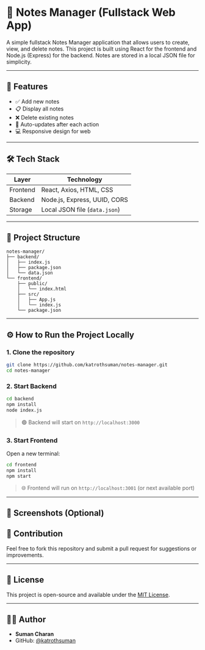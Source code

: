 # 📝 Notes Manager (Fullstack Web App)

A simple fullstack Notes Manager application that allows users to create, view, and delete notes. This project is built using React for the frontend and Node.js (Express) for the backend. Notes are stored in a local JSON file for simplicity.

---

## 🚀 Features

- ✅ Add new notes
- 📋 Display all notes
- ❌ Delete existing notes
- 🔄 Auto-updates after each action
- 💻 Responsive design for web

---

## 🛠️ Tech Stack

| Layer      | Technology                     |
|------------|--------------------------------|
| Frontend   | React, Axios, HTML, CSS        |
| Backend    | Node.js, Express, UUID, CORS   |
| Storage    | Local JSON file (`data.json`)  |

---

## 🧩 Project Structure

```
notes-manager/
├── backend/
│   ├── index.js
│   ├── package.json
│   └── data.json
└── frontend/
    ├── public/
    │   └── index.html
    ├── src/
    │   ├── App.js
    │   └── index.js
    └── package.json
```

---

## ⚙️ How to Run the Project Locally

### 1. Clone the repository

```bash
git clone https://github.com/katrothsuman/notes-manager.git
cd notes-manager
```

### 2. Start Backend

```bash
cd backend
npm install
node index.js
```

> 🟢 Backend will start on `http://localhost:3000`

### 3. Start Frontend

Open a new terminal:

```bash
cd frontend
npm install
npm start
```

> 🌐 Frontend will run on `http://localhost:3001` (or next available port)

---

## 📸 Screenshots (Optional)



## 🤝 Contribution

Feel free to fork this repository and submit a pull request for suggestions or improvements.

---

## 📄 License

This project is open-source and available under the [MIT License](LICENSE).

---

## 🙋‍♂️ Author

- **Suman Charan**
- GitHub: [@katrothsuman](https://github.com/katrothsuman)
